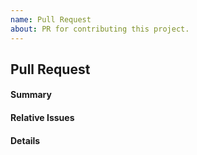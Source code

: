 ```yaml
---
name: Pull Request
about: PR for contributing this project.
---
```

<!-- Please use English language. -->
<!-- Please fill in the template as much as you can. -->

## Pull Request

#### Summary

<!-- the summary about the PR. -->

#### Relative Issues

<!-- If there were relative to issues, note them like #23,#24. -->

#### Details

<!-- more details about your changes to make others understand easier. -->

